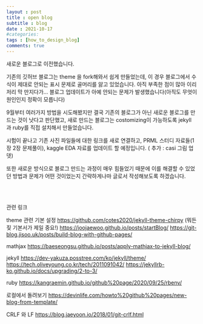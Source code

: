 ```yaml
---
layout : post
title : open blog
subtitle : blog
date : 2021-10-17
#categories:
tags : [how_to_design_blog]
comments: true
---
```



새로운 블로그로 이전했습니다.

기존의 깃허브 블로그는 theme 을 fork해와서 쉽게 만들었는데, 이 경우 블로그에서 수식이 제대로 안되는 표시 문제로 골머리를 앓고 있었습니다. 아직 부족한 점이 많아 이리저리 막 만지다가... 블로그 업데이트가 아예 안되는 문제가 발생했습니다(아직도 무엇이 원인인지 정확이 모릅니다)

9월부터 여러가지 방법을 시도해봤지만 결국 기존의 블로그가 아닌 새로운 블로그를 만드는 것이 낫다고 판단했고, 새로 만드는 블로그는 costomizing이 가능하도록 jekyll 과 ruby를 직접 설치해서 만들었습니다.

시험이 끝나고 기존 사진 파일들에 대한 링크를 새로 연결하고, PRML 스터디 자료들(1장 2장 문제풀이), kaggle EDA 자료를 업데이트 할 예정입니다. ( 추가 : casi 그림 업뎃)

또한 새로운 방식으로 블로그 만드는 과정이 매우 힘들었기 때문에 이를 해결할 수 있었던 방법과 문제가 어떤 것이었는지 간략하게나마 글로서 작성해보도록 하겠습니다.

<br>
<br>

관련 링크

theme 관련 기본 설정 
https://github.com/cotes2020/jekyll-theme-chirpy (뭐든짖 기본서가 제일 중요!)
https://joojaewoo.github.io/posts/startBlog/
https://git-blog.jisoo.uk/posts/build-blog-with-github-pages/


mathjax
https://baeseongsu.github.io/posts/apply-mathjax-to-jekyll-blog/



jekyll
https://dev-yakuza.posstree.com/ko/jekyll/theme/
https://tech.oliveyoung.co.kr/tech/2011091042/
https://jekyllrb-ko.github.io/docs/upgrading/2-to-3/


ruby
https://kangraemin.github.io/github%20page/2020/09/25/rbenv/ 


로컬에서 돌려보기
https://devinlife.com/howto%20github%20pages/new-blog-from-template/

CRLF 와 LF
https://blog.jaeyoon.io/2018/01/git-crlf.html
